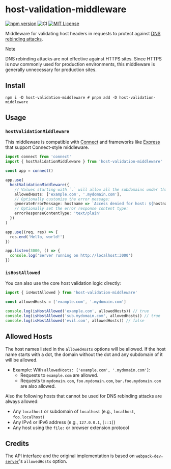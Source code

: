 # host-validation-middleware

[![npm version](https://badge.fury.io/js/host-validation-middleware.svg)](https://badge.fury.io/js/host-validation-middleware) ![CI](https://github.com/sapphi-red/host-validation-middleware/workflows/CI/badge.svg) [![MIT License](http://img.shields.io/badge/license-MIT-blue.svg?style=flat)](LICENSE)

Middleware for validating host headers in requests to protect against [DNS rebinding attacks](https://capec.mitre.org/data/definitions/275.html).

> [!NOTE]
> DNS rebinding attacks are not effective against HTTPS sites. Since HTTPS is now commonly used for production environments, this middleware is generally unnecessary for production sites.

## Install

```shell
npm i -D host-validation-middleware # pnpm add -D host-validation-middleware
```

## Usage

### `hostValidationMiddleware`

This middleware is compatible with [Connect](https://github.com/senchalabs/connect) and frameworks like [Express](https://github.com/expressjs/express) that support Connect-style middleware.

```ts
import connect from 'connect'
import { hostValidationMiddleware } from 'host-validation-middleware'

const app = connect()

app.use(
  hostValidationMiddleware({
    // Values starting with `.` will allow all the subdomains under that domain
    allowedHosts: ['example.com', '.mydomain.com'],
    // Optionally customize the error message:
    generateErrorMessage: hostname => `Access denied for host: ${hostname}`,
    // Optionally set the error response content type:
    errorResponseContentType: 'text/plain'
  })
)

app.use((req, res) => {
  res.end('Hello, world!')
})

app.listen(3000, () => {
  console.log('Server running on http://localhost:3000')
})
```

### `isHostAllowed`

You can also use the core host validation logic directly:

```ts
import { isHostAllowed } from 'host-validation-middleware'

const allowedHosts = ['example.com', '.mydomain.com']

console.log(isHostAllowed('example.com', allowedHosts)) // true
console.log(isHostAllowed('sub.mydomain.com', allowedHosts)) // true
console.log(isHostAllowed('evil.com', allowedHosts)) // false
```

## Allowed Hosts

The host names listed in the `allowedHosts` options will be allowed.
If the host name starts with a dot, the domain without the dot and any subdomain of it will be allowed.

- Example: With `allowedHosts: ['example.com', '.mydomain.com']`:
  - Requests to `example.com` are allowed.
  - Requests to `mydomain.com`, `foo.mydomain.com`, `bar.foo.mydomain.com` are also allowed.

Also the following hosts that cannot be used for DNS rebinding attacks are always allowed:

- Any `localhost` or subdomain of `localhost` (e.g., `localhost`, `foo.localhost`)
- Any IPv4 or IPv6 address (e.g., `127.0.0.1`, `[::1]`)
- Any host using the `file:` or browser extension protocol

## Credits

The API interface and the original implementation is based on [`webpack-dev-server`](https://github.com/webpack/webpack-dev-server)'s `allowedHosts` option.
